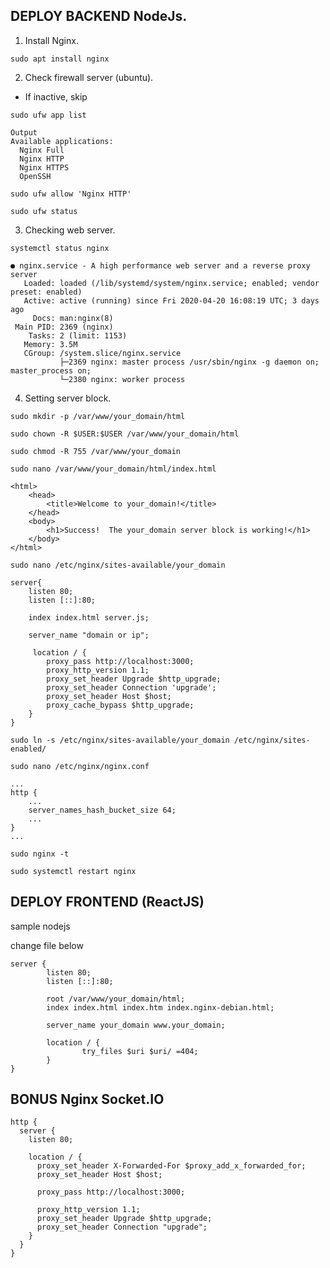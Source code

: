 ## DEPLOY BACKEND NodeJs.

1. Install Nginx.
```
sudo apt install nginx
```
2. Check firewall server (ubuntu).
- If inactive, skip
```
sudo ufw app list
```
```
Output
Available applications:
  Nginx Full
  Nginx HTTP
  Nginx HTTPS
  OpenSSH
```
```
sudo ufw allow 'Nginx HTTP'
```
```
sudo ufw status
```
3. Checking web server.
```
systemctl status nginx
```
```
● nginx.service - A high performance web server and a reverse proxy server
   Loaded: loaded (/lib/systemd/system/nginx.service; enabled; vendor preset: enabled)
   Active: active (running) since Fri 2020-04-20 16:08:19 UTC; 3 days ago
     Docs: man:nginx(8)
 Main PID: 2369 (nginx)
    Tasks: 2 (limit: 1153)
   Memory: 3.5M
   CGroup: /system.slice/nginx.service
           ├─2369 nginx: master process /usr/sbin/nginx -g daemon on; master_process on;
           └─2380 nginx: worker process
```
4. Setting server block.
```
sudo mkdir -p /var/www/your_domain/html
```
```
sudo chown -R $USER:$USER /var/www/your_domain/html
```
```
sudo chmod -R 755 /var/www/your_domain
```
```
sudo nano /var/www/your_domain/html/index.html
```
```
<html>
    <head>
        <title>Welcome to your_domain!</title>
    </head>
    <body>
        <h1>Success!  The your_domain server block is working!</h1>
    </body>
</html>
```
```
sudo nano /etc/nginx/sites-available/your_domain
```
```
server{
	listen 80;
    listen [::]:80;

    index index.html server.js;

    server_name "domain or ip";

	 location / {
        proxy_pass http://localhost:3000;
        proxy_http_version 1.1;
        proxy_set_header Upgrade $http_upgrade;
        proxy_set_header Connection 'upgrade';
        proxy_set_header Host $host;
        proxy_cache_bypass $http_upgrade;
    }
}
```
```
sudo ln -s /etc/nginx/sites-available/your_domain /etc/nginx/sites-enabled/
```
```
sudo nano /etc/nginx/nginx.conf
```
```
...
http {
    ...
    server_names_hash_bucket_size 64;
    ...
}
...
```
```
sudo nginx -t
```
```
sudo systemctl restart nginx
```

## DEPLOY FRONTEND (ReactJS)

sample nodejs

change file below
```
server {
        listen 80;
        listen [::]:80;

        root /var/www/your_domain/html;
        index index.html index.htm index.nginx-debian.html;

        server_name your_domain www.your_domain;

        location / {
                try_files $uri $uri/ =404;
        }
}
```

## BONUS Nginx Socket.IO

```
http {
  server {
    listen 80;

    location / {
      proxy_set_header X-Forwarded-For $proxy_add_x_forwarded_for;
      proxy_set_header Host $host;

      proxy_pass http://localhost:3000;

      proxy_http_version 1.1;
      proxy_set_header Upgrade $http_upgrade;
      proxy_set_header Connection "upgrade";
    }
  }
}
```








